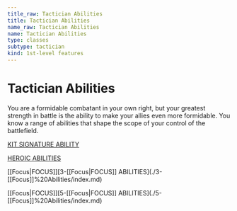 ```yaml
---
title_raw: Tactician Abilities
title: Tactician Abilities
name_raw: Tactician Abilities
name: Tactician Abilities
type: classes
subtype: tactician
kind: 1st-level features
---
```


# Tactician Abilities

You are a formidable combatant in your own right, but your greatest strength in battle is the ability to make your allies even more formidable. You know a range of abilities that shape the scope of your control of the battlefield.

[KIT SIGNATURE ABILITY](./Kit%20Signature%20Ability.md)

[HEROIC ABILITIES](./Heroic%20Abilities.md)

[[Focus|FOCUS]]\[3-[[Focus|FOCUS]] ABILITIES\](./3-[[Focus]]%20Abilities/index.md)

[[Focus|FOCUS]]\[5-[[Focus|FOCUS]] ABILITIES\](./5-[[Focus]]%20Abilities/index.md)
